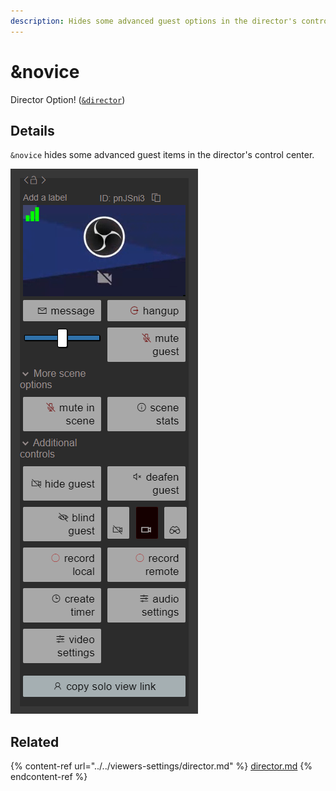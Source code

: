 ```yaml
---
description: Hides some advanced guest options in the director's control center
---
```


# \&novice

Director Option! ([`&director`](../../viewers-settings/director.md))

## Details

`&novice` hides some advanced guest items in the director's control center.

![](<../../.gitbook/assets/image (6) (2) (1).png>)

## Related

{% content-ref url="../../viewers-settings/director.md" %}
[director.md](../../viewers-settings/director.md)
{% endcontent-ref %}
